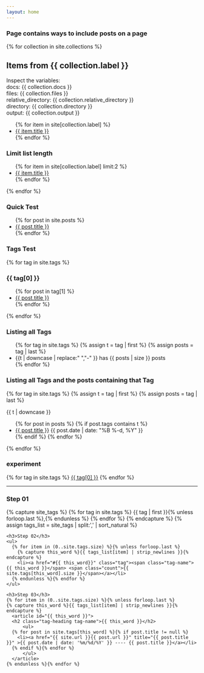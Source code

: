```yaml
---
layout: home
---
```


<h3>Page contains ways to include posts on a page</h3>

  {% for collection in site.collections %}
  <h2>Items from {{ collection.label }}</h2>
  Inspect the variables:
  <div>docs: {{ collection.docs }}</div>
  <div>files: {{ collection.files }}</div>
  <div>relative_directory: {{ collection.relative_directory }}</div>
  <div>directory: {{ collection.directory }}</div>
  <div>output: {{ collection.output }}</div>    
  <ul>
    {% for item in site[collection.label] %}
      <li><a href="{{ item.url }}">{{ item.title }}</a></li>
    {% endfor %}
  </ul>

  <h3>Limit list length</h3>
  <ul>
    {% for item in site[collection.label] limit:2 %}
      <li><a href="{{ item.url }}">{{ item.title }}</a></li>
    {% endfor %}
  </ul>  
{% endfor %}

<h3>Quick Test</h3>
<ul>
  {% for post in site.posts %}
    <li>
      <a href="{{ post.url }}">{{ post.title }}</a>
    </li>
  {% endfor %}
</ul>

<h3>Tags Test</h3>
{% for tag in site.tags %}
  <h3>{{ tag[0] }}</h3>
  <ul>
    {% for post in tag[1] %}
      <li><a href="{{ post.url }}">{{ post.title }}</a></li>
    {% endfor %}
  </ul>
{% endfor %}

<h3>Listing all Tags</h3>
<ul class="tags">
  {% for tag in site.tags %}
    {% assign t = tag | first %}
    {% assign posts = tag | last %}
    <li>{{t | downcase | replace:" ","-" }} has {{ posts | size }} posts</li>
  {% endfor %}
 </ul>

<h3>Listing all Tags and the posts containing that Tag</h3>
 {% for tag in site.tags %}
  {% assign t = tag | first %}
  {% assign posts = tag | last %}

{{ t | downcase }}
<ul>
{% for post in posts %}
  {% if post.tags contains t %}
  <li>
    <a href="{{ post.url }}">{{ post.title }}</a>
    <span class="date">{{ post.date | date: "%B %-d, %Y"  }}</span>
  </li>
  {% endif %}
{% endfor %}
</ul>
{% endfor %}

<h3>experiment</h3>
<div class="tags-expo">
  <div class="tags-expo-list">
    {% for tag in site.tags %}
    <a href="#{{ tag[0] | slugify }}" class="post-tag">{{ tag[0] }}</a>
    {% endfor %}
  </div>
  <hr/>

  
  <div>
    <h3>Step 01</h3>
    {% capture site_tags %}
      {% for tag in site.tags %}
        {{ tag | first }}{% unless forloop.last %},{% endunless %}
      {% endfor %}
    {% endcapture %}
    {% assign tags_list = site_tags | split:',' | sort_natural %}

    <h3>Step 02</h3>
    <ul>
      {% for item in (0..site.tags.size) %}{% unless forloop.last %}
        {% capture this_word %}{{ tags_list[item] | strip_newlines }}{% endcapture %}
        <li><a href="#{{ this_word}}" class="tag"><span class="tag-name">{{ this_word }}</span> <span class="count">{{ site.tags[this_word].size }}</span></a></li>
      {% endunless %}{% endfor %}
    </ul>
    
    <h3>Step 03</h3>
    {% for item in (0..site.tags.size) %}{% unless forloop.last %}
    {% capture this_word %}{{ tags_list[item] | strip_newlines }}{% endcapture %}
      <article id="{{ this_word }}">
      <h2 class="tag-heading tag-name">{{ this_word }}</h2>
          <ul>
      {% for post in site.tags[this_word] %}{% if post.title != null %}
        <li><a href="{{ site.url }}{{ post.url }}" title="{{ post.title }}" >{{ post.date | date: '%m/%d/%Y' }} ---- {{ post.title }}</a></li>
      {% endif %}{% endfor %}
          </ul>
      </article>
    {% endunless %}{% endfor %}    

  </div>

</div>